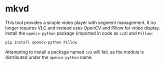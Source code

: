 # mkvd

This tool provides a simple video player with segment management. It no longer
requires VLC and instead uses OpenCV and Pillow for video display. Install the
`opencv-python` package (imported in code as `cv2`) and `Pillow`:

```bash
pip install opencv-python Pillow
```

Attempting to install a package named `cv2` will fail, as the module is
distributed under the `opencv-python` name.

